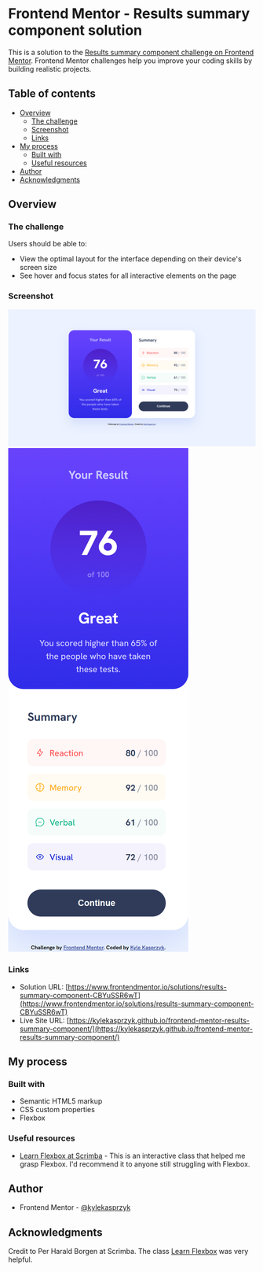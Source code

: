 # Frontend Mentor - Results summary component solution

This is a solution to the [Results summary component challenge on Frontend Mentor](https://www.frontendmentor.io/challenges/results-summary-component-CE_K6s0maV). Frontend Mentor challenges help you improve your coding skills by building realistic projects. 

## Table of contents

- [Overview](#overview)
  - [The challenge](#the-challenge)
  - [Screenshot](#screenshot)
  - [Links](#links)
- [My process](#my-process)
  - [Built with](#built-with)
  - [Useful resources](#useful-resources)
- [Author](#author)
- [Acknowledgments](#acknowledgments)

## Overview

### The challenge

Users should be able to:

- View the optimal layout for the interface depending on their device's screen size
- See hover and focus states for all interactive elements on the page

### Screenshot

![](./assets/images/Challenges_results-summary-component-main_index.html%20(desktop).png)
![](./assets/images/Challenges_results-summary-component-main_index.html%20(mobile).png)

### Links

- Solution URL: [https://www.frontendmentor.io/solutions/results-summary-component-CBYuSSR6wT](https://www.frontendmentor.io/solutions/results-summary-component-CBYuSSR6wT)
- Live Site URL: [https://kylekasprzyk.github.io/frontend-mentor-results-summary-component/](https://kylekasprzyk.github.io/frontend-mentor-results-summary-component/)

## My process

### Built with

- Semantic HTML5 markup
- CSS custom properties
- Flexbox

### Useful resources

- [Learn Flexbox at Scrimba](https://scrimba.com/learn/flexbox) - This is an interactive class that helped me grasp Flexbox. I'd recommend it to anyone still struggling with Flexbox.

## Author

- Frontend Mentor - [@kylekasprzyk](https://www.frontendmentor.io/profile/kylekasprzyk)

## Acknowledgments

Credit to Per Harald Borgen at Scrimba. The class [Learn Flexbox](https://scrimba.com/learn/flexbox) was very helpful.
